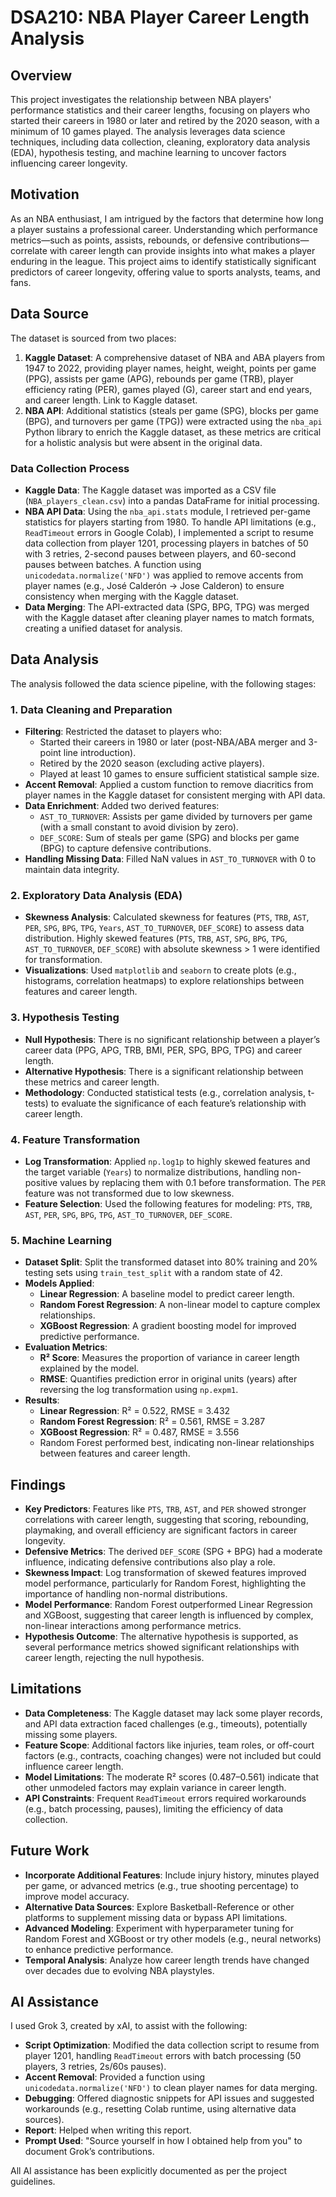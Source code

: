 # DSA210: NBA Player Career Length Analysis

## Overview

This project investigates the relationship between NBA players' performance statistics and their career lengths, focusing on players who started their careers in 1980 or later and retired by the 2020 season, with a minimum of 10 games played. The analysis leverages data science techniques, including data collection, cleaning, exploratory data analysis (EDA), hypothesis testing, and machine learning to uncover factors influencing career longevity.

## Motivation

As an NBA enthusiast, I am intrigued by the factors that determine how long a player sustains a professional career. Understanding which performance metrics—such as points, assists, rebounds, or defensive contributions—correlate with career length can provide insights into what makes a player enduring in the league. This project aims to identify statistically significant predictors of career longevity, offering value to sports analysts, teams, and fans.

## Data Source

The dataset is sourced from two places:

1. **Kaggle Dataset**: A comprehensive dataset of NBA and ABA players from 1947 to 2022, providing player names, height, weight, points per game (PPG), assists per game (APG), rebounds per game (TRB), player efficiency rating (PER), games played (G), career start and end years, and career length. Link to Kaggle dataset.
2. **NBA API**: Additional statistics (steals per game (SPG), blocks per game (BPG), and turnovers per game (TPG)) were extracted using the `nba_api` Python library to enrich the Kaggle dataset, as these metrics are critical for a holistic analysis but were absent in the original data.

### Data Collection Process

- **Kaggle Data**: The Kaggle dataset was imported as a CSV file (`NBA_players_clean.csv`) into a pandas DataFrame for initial processing.
- **NBA API Data**: Using the `nba_api.stats` module, I retrieved per-game statistics for players starting from 1980. To handle API limitations (e.g., `ReadTimeout` errors in Google Colab), I implemented a script to resume data collection from player 1201, processing players in batches of 50 with 3 retries, 2-second pauses between players, and 60-second pauses between batches. A function using `unicodedata.normalize('NFD')` was applied to remove accents from player names (e.g., José Calderón → Jose Calderon) to ensure consistency when merging with the Kaggle dataset.
- **Data Merging**: The API-extracted data (SPG, BPG, TPG) was merged with the Kaggle dataset after cleaning player names to match formats, creating a unified dataset for analysis.

## Data Analysis

The analysis followed the data science pipeline, with the following stages:

### 1. Data Cleaning and Preparation

- **Filtering**: Restricted the dataset to players who:
  - Started their careers in 1980 or later (post-NBA/ABA merger and 3-point line introduction).
  - Retired by the 2020 season (excluding active players).
  - Played at least 10 games to ensure sufficient statistical sample size.
- **Accent Removal**: Applied a custom function to remove diacritics from player names in the Kaggle dataset for consistent merging with API data.
- **Data Enrichment**: Added two derived features:
  - `AST_TO_TURNOVER`: Assists per game divided by turnovers per game (with a small constant to avoid division by zero).
  - `DEF_SCORE`: Sum of steals per game (SPG) and blocks per game (BPG) to capture defensive contributions.
- **Handling Missing Data**: Filled NaN values in `AST_TO_TURNOVER` with 0 to maintain data integrity.

### 2. Exploratory Data Analysis (EDA)

- **Skewness Analysis**: Calculated skewness for features (`PTS`, `TRB`, `AST`, `PER`, `SPG`, `BPG`, `TPG`, `Years`, `AST_TO_TURNOVER`, `DEF_SCORE`) to assess data distribution. Highly skewed features (`PTS`, `TRB`, `AST`, `SPG`, `BPG`, `TPG`, `AST_TO_TURNOVER`, `DEF_SCORE`) with absolute skewness &gt; 1 were identified for transformation.
- **Visualizations**: Used `matplotlib` and `seaborn` to create plots (e.g., histograms, correlation heatmaps) to explore relationships between features and career length.

### 3. Hypothesis Testing

- **Null Hypothesis**: There is no significant relationship between a player’s career data (PPG, APG, TRB, BMI, PER, SPG, BPG, TPG) and career length.
- **Alternative Hypothesis**: There is a significant relationship between these metrics and career length.
- **Methodology**: Conducted statistical tests (e.g., correlation analysis, t-tests) to evaluate the significance of each feature’s relationship with career length.

### 4. Feature Transformation

- **Log Transformation**: Applied `np.log1p` to highly skewed features and the target variable (`Years`) to normalize distributions, handling non-positive values by replacing them with 0.1 before transformation. The `PER` feature was not transformed due to low skewness.
- **Feature Selection**: Used the following features for modeling: `PTS`, `TRB`, `AST`, `PER`, `SPG`, `BPG`, `TPG`, `AST_TO_TURNOVER`, `DEF_SCORE`.

### 5. Machine Learning

- **Dataset Split**: Split the transformed dataset into 80% training and 20% testing sets using `train_test_split` with a random state of 42.
- **Models Applied**:
  - **Linear Regression**: A baseline model to predict career length.
  - **Random Forest Regression**: A non-linear model to capture complex relationships.
  - **XGBoost Regression**: A gradient boosting model for improved predictive performance.
- **Evaluation Metrics**:
  - **R² Score**: Measures the proportion of variance in career length explained by the model.
  - **RMSE**: Quantifies prediction error in original units (years) after reversing the log transformation using `np.expm1`.
- **Results**:
  - **Linear Regression**: R² = 0.522, RMSE = 3.432
  - **Random Forest Regression**: R² = 0.561, RMSE = 3.287
  - **XGBoost Regression**: R² = 0.487, RMSE = 3.556
  - Random Forest performed best, indicating non-linear relationships between features and career length.

## Findings

- **Key Predictors**: Features like `PTS`, `TRB`, `AST`, and `PER` showed stronger correlations with career length, suggesting that scoring, rebounding, playmaking, and overall efficiency are significant factors in career longevity.
- **Defensive Metrics**: The derived `DEF_SCORE` (SPG + BPG) had a moderate influence, indicating defensive contributions also play a role.
- **Skewness Impact**: Log transformation of skewed features improved model performance, particularly for Random Forest, highlighting the importance of handling non-normal distributions.
- **Model Performance**: Random Forest outperformed Linear Regression and XGBoost, suggesting that career length is influenced by complex, non-linear interactions among performance metrics.
- **Hypothesis Outcome**: The alternative hypothesis is supported, as several performance metrics showed significant relationships with career length, rejecting the null hypothesis.

## Limitations

- **Data Completeness**: The Kaggle dataset may lack some player records, and API data extraction faced challenges (e.g., timeouts), potentially missing some players.
- **Feature Scope**: Additional factors like injuries, team roles, or off-court factors (e.g., contracts, coaching changes) were not included but could influence career length.
- **Model Limitations**: The moderate R² scores (0.487–0.561) indicate that other unmodeled factors may explain variance in career length.
- **API Constraints**: Frequent `ReadTimeout` errors required workarounds (e.g., batch processing, pauses), limiting the efficiency of data collection.

## Future Work

- **Incorporate Additional Features**: Include injury history, minutes played per game, or advanced metrics (e.g., true shooting percentage) to improve model accuracy.
- **Alternative Data Sources**: Explore Basketball-Reference or other platforms to supplement missing data or bypass API limitations.
- **Advanced Modeling**: Experiment with hyperparameter tuning for Random Forest and XGBoost or try other models (e.g., neural networks) to enhance predictive performance.
- **Temporal Analysis**: Analyze how career length trends have changed over decades due to evolving NBA playstyles.

## AI Assistance

I used Grok 3, created by xAI, to assist with the following:

- **Script Optimization**: Modified the data collection script to resume from player 1201, handling `ReadTimeout` errors with batch processing (50 players, 3 retries, 2s/60s pauses).
- **Accent Removal**: Provided a function using `unicodedata.normalize('NFD')` to clean player names for data merging.
- **Debugging**: Offered diagnostic snippets for API issues and suggested workarounds (e.g., resetting Colab runtime, using alternative data sources).
- **Report**: Helped when writing this  report.
- **Prompt Used**: "Source yourself in how I obtained help from you" to document Grok’s contributions.

All AI assistance has been explicitly documented as per the project guidelines.